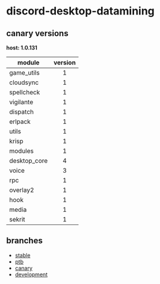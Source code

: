 # discord-desktop-datamining

## canary versions

**host: 1.0.131**

| module | version |
| ------ | :-----: |
| game_utils | 1 |
| cloudsync | 1 |
| spellcheck | 1 |
| vigilante | 1 |
| dispatch | 1 |
| erlpack | 1 |
| utils | 1 |
| krisp | 1 |
| modules | 1 |
| desktop_core | 4 |
| voice | 3 |
| rpc | 1 |
| overlay2 | 1 |
| hook | 1 |
| media | 1 |
| sekrit | 1 |

## branches

- [stable](https://github.com/OpenAsar/discord-desktop-datamining/tree/stable)
- [ptb](https://github.com/OpenAsar/discord-desktop-datamining/tree/ptb)
- [canary](https://github.com/OpenAsar/discord-desktop-datamining/tree/canary)
- [development](https://github.com/OpenAsar/discord-desktop-datamining/tree/development)